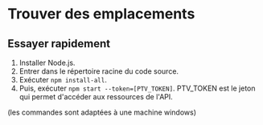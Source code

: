 # Trouver des emplacements

## Essayer rapidement

1. Installer Node.js.
2. Entrer dans le répertoire racine du code source.
3. Exécuter `npm install-all`.
4. Puis, exécuter `npm start --token=[PTV_TOKEN]`.
   PTV_TOKEN est le jeton qui permet d'accéder aux ressources de l'API.

(les commandes sont adaptées à une machine windows)
